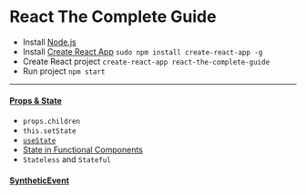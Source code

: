 # React The Complete Guide

- Install [Node.js](https://nodejs.org/en/)
- Install [Create React App](https://github.com/facebook/create-react-app) `sudo npm install create-react-app -g`
- Create React project `create-react-app react-the-complete-guide`
- Run project `npm start`

---

#### [Props & State](https://drive.google.com/open?id=1lh-xYl5Wn2aJ9oqqHXRJ4xLnHBDCk5WQ)
   - `props.children`
   - `this.setState`
   - [`useState`](https://goo.gl/3nusca)
   - [State in Functional Components](https://drive.google.com/open?id=1_OmClKw3tLKox2zzAs_5wjlA9ePQXhog)
   - `Stateless` and `Stateful`

#### [SyntheticEvent](https://reactjs.org/docs/events.html#supported-events)
